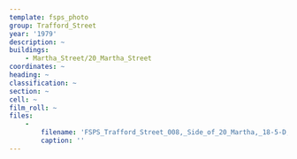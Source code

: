 ```yaml
---
template: fsps_photo
group: Trafford_Street
year: '1979'
description: ~
buildings:
    - Martha_Street/20_Martha_Street
coordinates: ~
heading: ~
classification: ~
section: ~
cell: ~
film_roll: ~
files:
    -
        filename: 'FSPS_Trafford_Street_008,_Side_of_20_Martha,_18-5-D,_1979.png'
        caption: ''
---
```

